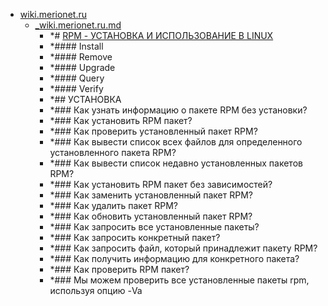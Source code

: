 - <a href = "E:\Node_projects\Node_Way\NBase\_Md\_Index\_Bash_Scripts\contaners\Learn_this\_stash\Rpm\wiki.merionet.ru\cat.wiki.merionet.ru\dir.wiki.merionet.ru.md">wiki.merionet.ru</a>
    - <a href = "E:\Node_projects\Node_Way\NBase\_Md\_Index\_Bash_Scripts\contaners\Learn_this\_stash\Rpm\wiki.merionet.ru\_wiki.merionet.ru.md">_wiki.merionet.ru.md</a>
        - *# <a href="https://wiki.merionet.ru/servernye-resheniya/30/rpm-ustanovka-i-ispolzovanie-v-linux/" target="_blank">RPM - УСТАНОВКА И ИСПОЛЬЗОВАНИЕ В LINUX</a>
        - *#### Install 
        - *#### Remove 
        - *#### Upgrade 
        - *#### Query 
        - *#### Verify 
        - *## УСТАНОВКА
        - *### Как узнать информацию о пакете RPM без установки?
        - *### Как установить RPM пакет?
        - *### Как проверить установленный пакет RPM?
        - *### Как вывести список всех файлов для определенного установленного пакета RPM?
        - *###  Как вывести список недавно установленных пакетов RPM?
        - *### Как установить RPM пакет без зависимостей?
        - *### Как заменить установленный пакет RPM?
        - *### Как удалить пакет RPM?
        - *### Как обновить установленный пакет RPM?
        - *### Как запросить все установленные пакеты?
        - *### Как запросить конкретный пакет?
        - *###  Как запросить файл, который принадлежит пакету RPM?
        - *### Как получить информацию для конкретного пакета?
        - *### Как проверить RPM пакет?
        - *### Мы можем проверить все установленные пакеты rpm, используя опцию -Va
